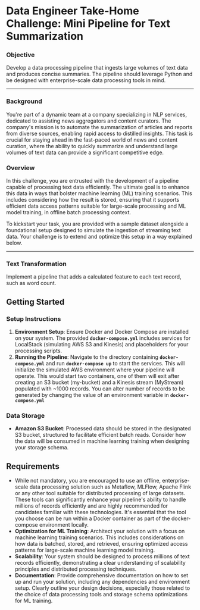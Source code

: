 # Data Engineer Take-Home Challenge: Mini Pipeline for Text Summarization

### Objective

Develop a data processing pipeline that ingests large volumes of text data and produces concise summaries. The pipeline should leverage Python and be designed with enterprise-scale data processing tools in mind.

---

### Background

You're part of a dynamic team at a company specializing in NLP services, dedicated to assisting news aggregators and content curators. The company's mission is to automate the summarization of articles and reports from diverse sources, enabling rapid access to distilled insights. This task is crucial for staying ahead in the fast-paced world of news and content curation, where the ability to quickly summarize and understand large volumes of text data can provide a significant competitive edge.

### Overview

In this challenge, you are entrusted with the development of a pipeline capable of processing text data efficiently. The ultimate goal is to enhance this data in ways that bolster machine learning (ML) training scenarios. This includes considering how the result is stored, ensuring that it supports efficient data access patterns suitable for large-scale processing and ML model training, in offline batch processing context.

To kickstart your task, you are provided with a sample dataset alongside a foundational setup designed to simulate the ingestion of streaming text data. Your challenge is to extend and optimize this setup in a way explained below.

---

### Text Transformation

Implement a pipeline that adds a calculated feature to each text record, such as word count. 


## **Getting Started**

### **Setup Instructions**

1. **Environment Setup**: Ensure Docker and Docker Compose are installed on your system. The provided **`docker-compose.yml`** includes services for LocalStack (simulating AWS S3 and Kinesis) and placeholders for your processing scripts.
2. **Running the Pipeline**: Navigate to the directory containing **`docker-compose.yml`** and run **`docker-compose up`** to start the services. This will initialize the simulated AWS environment where your pipeline will operate. This would start two containers, one of them will exit after creating an S3 bucket (my-bucket) and a Kinesis stream (MyStream) populated with ~1000 records. You can alter number of records to be generated by changing the value of an environment variable in **`docker-compose.yml`** 

### **Data Storage**

- **Amazon S3 Bucket**: Processed data should be stored in the designated S3 bucket, structured to facilitate efficient batch reads. Consider how the data will be consumed in machine learning training when designing your storage schema.

## **Requirements**

- While not mandatory, you are encouraged to use an offline, enterprise-scale data processing solution such as Metaflow, MLFlow, Apache Flink or any other tool suitable for distributed processing of large datasets. These tools can significantly enhance your pipeline's ability to handle millions of records efficiently and are highly recommended for candidates familiar with these technologies. It's essential that the tool you choose can be run within a Docker container as part of the docker-compose environment locally.
- **Optimization for ML Training**: Architect your solution with a focus on machine learning training scenarios. This includes considerations on how data is batched, stored, and retrieved, ensuring optimized access patterns for large-scale machine learning model training.
- **Scalability**: Your system should be designed to process millions of text records efficiently, demonstrating a clear understanding of scalability principles and distributed processing techniques.
- **Documentation**: Provide comprehensive documentation on how to set up and run your solution, including any dependencies and environment setup. Clearly outline your design decisions, especially those related to the choice of data processing tools and storage schema optimizations for ML training.
